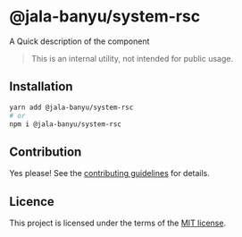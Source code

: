 # @jala-banyu/system-rsc

A Quick description of the component

> This is an internal utility, not intended for public usage.

## Installation

```sh
yarn add @jala-banyu/system-rsc
# or
npm i @jala-banyu/system-rsc
```

## Contribution

Yes please! See the
[contributing guidelines](https://github.com/Atnic/banyu/blob/master/CONTRIBUTING.md)
for details.

## Licence

This project is licensed under the terms of the
[MIT license](https://github.com/Atnic/banyu/blob/master/LICENSE).
